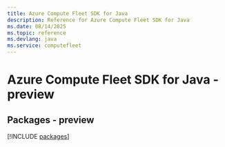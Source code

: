 ```yaml
---
title: Azure Compute Fleet SDK for Java
description: Reference for Azure Compute Fleet SDK for Java
ms.date: 08/14/2025
ms.topic: reference
ms.devlang: java
ms.service: computefleet
---
```

# Azure Compute Fleet SDK for Java - preview
## Packages - preview
[!INCLUDE [packages](compute-fleet-index.md)]